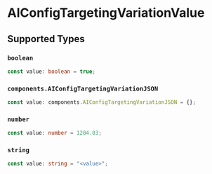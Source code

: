 # AIConfigTargetingVariationValue


## Supported Types

### `boolean`

```typescript
const value: boolean = true;
```

### `components.AIConfigTargetingVariationJSON`

```typescript
const value: components.AIConfigTargetingVariationJSON = {};
```

### `number`

```typescript
const value: number = 1284.03;
```

### `string`

```typescript
const value: string = "<value>";
```

